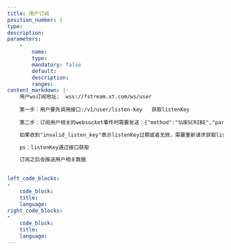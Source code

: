 ```yaml
---
title: 用户订阅
position_number: 1
type:
description:
parameters:
    -
        name:
        type:
        mandatory: false
        default:
        description:
        ranges:
content_markdown: |-
    用户ws订阅地址:  wss://fstream.xt.com/ws/user
    
    第一步：用户要先调用接口:/v1/user/listen-key   获取listenKey
    
    第二步：订阅用户相关的websocket事件时需要发送：{"method":"SUBSCRIBE","params":["order@{上一步获取的listenKey}"],"id":"test1"}

    如果收到"invalid_listen_key"表示listenKey过期或者无效，需要重新请求获取listenKey

    ps：listenKey通过接口获取

    订阅之后会推送用户相关数据
    

left_code_blocks:
-
    code_block:
    title:
    language:
right_code_blocks:
-
    code_block:
    title:
    language:
---
```

